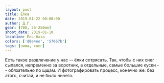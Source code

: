 ```yaml
---
layout: post
title: Ёлка
date: 2019-01-22 00:00:00
author: Д.Г.
gear: [70D, 55-250mm]
shoot_date: 2019-01-10
location: Ёль-база
colors: ['d8e4ee', '57667b']
tags: [зима, снег]
---
```

Есть такое развлечение у нас -- ёлки сотрясать. Так, чтобы с них снег сыпался, непременно за воротник, а отдельные, самые большие куски -- обязательно по щщам. И фотографировать процесс, конечно же: без этого, считай, и не было ничего.
